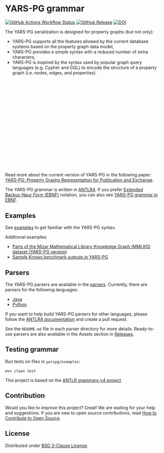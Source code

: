 # YARS-PG grammar

[![GitHub Actions Workflow Status](https://img.shields.io/github/actions/workflow/status/lszeremeta/yarspg/pre-release.yml?label=Test%20and%20pre-release)](https://github.com/lszeremeta/yarspg/actions/workflows/pre-release.yml) [![GitHub Release](https://img.shields.io/github/v/release/lszeremeta/yarspg)](https://github.com/lszeremeta/yarspg/releases/latest) [![DOI](https://zenodo.org/badge/161351716.svg)](https://zenodo.org/badge/latestdoi/161351716)

The YARS-PG serialization is designed for property graphs (but not only):

* YARS-PG supports all the features allowed by the current database systems based on the property graph data model,
* YARS-PG provides a simple syntax with a reduced number of extra characters,
* YARS-PG is inspired by the syntax used by popular graph query languages (e.g. Cypher and GQL) to encode the structure
  of a property graph (i.e. nodes, edges, and properties).

[![YARS-PG overview](https://raw.githubusercontent.com/lszeremeta/yarspg/main/YARS-PG-overview.gif)](https://ieeexplore.ieee.org/document/10536116)

Read more about the current version of YARS-PG in the following
paper: [YARS-PG: Property Graphs Representation for Publication and Exchange](https://ieeexplore.ieee.org/document/10536116).

The YARS-PG grammar is written in [ANTLR4](https://github.com/antlr/antlr4). If you
prefer [Extended Backus-Naur Form (EBNF)](https://www.w3.org/TR/REC-xml/#sec-notation) notation, you can also
see [YARS-PG grammar in EBNF](https://github.com/lszeremeta/antlr-yarspg/blob/main/other-notations/YARSpg.ebnf).

## Examples

See [examples](https://github.com/lszeremeta/yarspg/tree/main/yarspg/examples) to get familiar with the YARS-PG syntax.

Additional examples:

* [Parts of the Mizar Mathematical Library Knowledge Graph (MMLKG) dataset (YARS-PG version)](https://figshare.com/articles/dataset/Parts_of_the_Mizar_Mathematical_Library_Knowledge_Graph_MMLKG_dataset_YARS-PG_version_/25139015)
* [Sample Knows benchmark outputs in YARS-PG](https://figshare.com/articles/dataset/Sample_Knows_benchmark_outputs_in_YARS-PG/25139189)

## Parsers

The YARS-PG parsers are available in the [parsers](https://github.com/lszeremeta/yarspg/blob/main/parsers). Currently,
there are parsers for the following languages:

* [Java](https://github.com/lszeremeta/yarspg/blob/main/parsers/java)
* [Python](https://github.com/lszeremeta/yarspg/blob/main/parsers/python)

If you want to help build YARS-PG parsers for other languages, please follow
the [ANTLR4 documentation](https://github.com/antlr/antlr4/tree/dev/doc) and create a pull request.

See the ``README.md`` file in each parser directory for more details. Ready-to-use parsers are also available in the
Assets section in [Releases](https://github.com/lszeremeta/yarspg/releases).

## Testing grammar

Run tests on files in ``yarspg/examples``:

```shell
mvn clean test
```

This project is based on the [ANTLR grammars-v4 project](https://github.com/antlr/grammars-v4).

## Contribution

Would you like to improve this project? Great! We are waiting for your help and suggestions. If you are new to open
source contributions, read [How to Contribute to Open Source](https://opensource.guide/how-to-contribute/).

## License

Distributed under [BSD 3-Clause License](https://github.com/lszeremeta/yarspg/blob/main/LICENSE).
